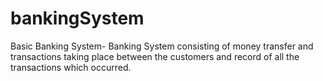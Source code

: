 # bankingSystem
Basic Banking System- Banking System consisting of money transfer and transactions taking place between the customers 
and record of all the transactions which occurred.
